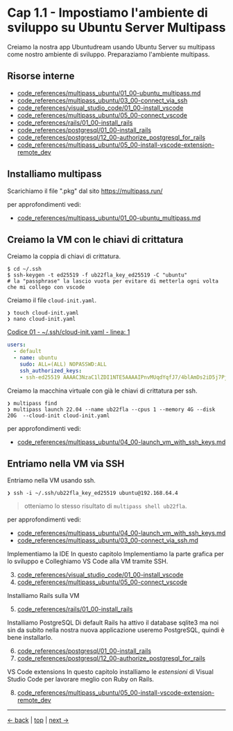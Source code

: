 # <a name="top"></a> Cap 1.1 - Impostiamo l'ambiente di sviluppo su Ubuntu Server Multipass

Creiamo la nostra app Ubuntudream usando Ubuntu Server su multipass come nostro ambiente di sviluppo.
Preparaziamo l'ambiente multipass.



## Risorse interne
- [code_references/multipass_ubuntu/01_00-ubuntu_multipass.md](https://github.com/flaviobordonidev/leanpubabrandnewcms/blob/master/code_references/multipass_ubuntu/01_00-ubuntu_multipass.md)
- [code_references/multipass_ubuntu/03_00-connect_via_ssh]()
- [code_references/visual_studio_code/01_00-install_vscode]()
- [code_references/multipass_ubuntu/05_00-connect_vscode]()
- [code_references/rails/01_00-install_rails]()
- [code_references/postgresql/01_00-install_rails]()
- [code_references/postgresql/12_00-authorize_postgresql_for_rails]()
- [code_references/multipass_ubuntu/05_00-install-vscode-extension-remote_dev]()



## Installiamo multipass

Scarichiamo il file ".pkg" dal sito https://multipass.run/

per approfondimenti vedi:

- [code_references/multipass_ubuntu/01_00-ubuntu_multipass.md](https://github.com/flaviobordonidev/leanpubabrandnewcms/blob/master/code_references/multipass_ubuntu/01_00-ubuntu_multipass.md)



## Creiamo la VM con le chiavi di crittatura

Creiamo la coppia di chiavi di crittatura.

```shell
$ cd ~/.ssh
$ ssh-keygen -t ed25519 -f ub22fla_key_ed25519 -C "ubuntu"
# la "passphrase" la lascio vuota per evitare di metterla ogni volta che mi collego con vscode
```

Creiamo il file `cloud-init.yaml`.

```shell
❯ touch cloud-init.yaml
❯ nano cloud-init.yaml
```

[Codice 01 - ~/.ssh/cloud-init.yaml - linea: 1](https://github.com/flaviobordonidev/leanpubabrandnewcms/blob/master/ubuntudream/01-set_rails_environment/01_01-home-.ssh-cloud-init.yaml)

```yml
users:
  - default
  - name: ubuntu
    sudo: ALL=(ALL) NOPASSWD:ALL
    ssh_authorized_keys:
    - ssh-ed25519 AAAAC3NzaC1lZDI1NTE5AAAAIPnvMUqdYqfJ7/4blAmDs2iD5j7PjwaJyblFXpfjUka8 ubuntu
```

Creiamo la macchina virtuale con già le chiavi di crittatura per ssh.

```shell
❯ multipass find
❯ multipass launch 22.04 --name ub22fla --cpus 1 --memory 4G --disk 20G  --cloud-init cloud-init.yaml
```

per approfondimenti vedi:

- [code_references/multipass_ubuntu/04_00-launch_vm_with_ssh_keys.md](https://github.com/flaviobordonidev/leanpubabrandnewcms/blob/master/code_references/multipass_ubuntu/04_00-launch_vm_with_ssh_keys.md)



## Entriamo nella VM via SSH

Entriamo nella VM usando ssh.

```shell
❯ ssh -i ~/.ssh/ub22fla_key_ed25519 ubuntu@192.168.64.4
```

> otteniamo lo stesso risultato di `multipass shell ub22fla`.

per approfondimenti vedi:

- [code_references/multipass_ubuntu/04_00-launch_vm_with_ssh_keys.md](https://github.com/flaviobordonidev/leanpubabrandnewcms/blob/master/code_references/multipass_ubuntu/04_00-launch_vm_with_ssh_keys.md)
- [code_references/multipass_ubuntu/03_00-connect_via_ssh.md](https://github.com/flaviobordonidev/leanpubabrandnewcms/blob/master/code_references/multipass_ubuntu/03_00-connect_via_ssh.md)






Implementiamo la IDE
In questo capitolo Implementiamo la parte grafica per lo sviluppo e Colleghiamo VS Code alla VM tramite SSH.

3. [code_references/visual_studio_code/01_00-install_vscode]()
4. [code_references/multipass_ubuntu/05_00-connect_vscode]()

Installiamo Rails sulla VM

5. [code_references/rails/01_00-install_rails]()

Installiamo PostgreSQL
Di default Rails ha attivo il database sqlite3 ma noi sin da subito nella nostra nuova applicazione useremo PostgreSQL, quindi è bene installarlo.

6. [code_references/postgresql/01_00-install_rails]()
7. [code_references/postgresql/12_00-authorize_postgresql_for_rails]()

VS Code extensions
In questo capitolo installiamo le *estensioni* di Visual Studio Code per lavorare meglio con Ruby on Rails.

8. [code_references/multipass_ubuntu/05_00-install-vscode-extension-remote_dev]()



---
[<- back](https://github.com/flaviobordonidev/leanpubabrandnewcms/blob/master/ubuntudream/00-section/01-index.md)
 | [top](#top) |
[next ->](https://github.com/flaviobordonidev/leanpubabrandnewcms/blob/master/01-base/01-new_app_with_ubuntu_multipass/02_00-install_ssh_server.md)
